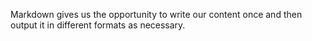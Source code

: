 Markdown gives us the opportunity to write our content once and then output it
in different formats as necessary.
